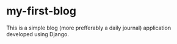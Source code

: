 # my-first-blog
This is a simple blog (more prefferably a daily journal) application developed using Django.
